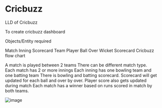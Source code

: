 # Cricbuzz
LLD of Cricbuzz

To create cricbuzz dashboard

Objects/Entity required

 Match
 Inning
 Scorecard
 Team
 Player
 Ball
 Over
 Wicket
 Scorecard
 Cricbuzz flow chart

A match is played between 2 teams
There can be different match type.
Each match has 2 or more innings
Each inning has one bowling team and one batting team
There is bowling and batting scorecard.
Scorecard will get updated for each ball and over by over.
Player score also gets updated during match
Each match has a winner based on runs scored in match by both teams.

![image](https://github.com/user-attachments/assets/ccbe2959-f4be-4ce5-86f3-569a23bd59b5)
